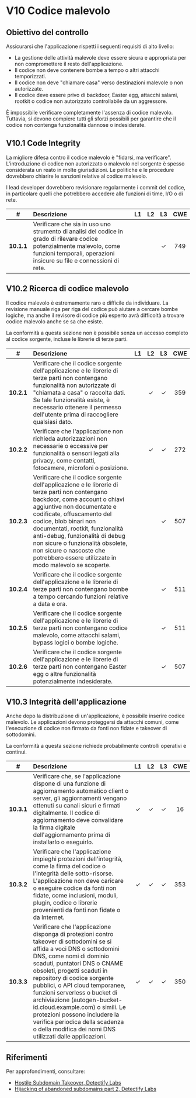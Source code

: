 # V10 Codice malevolo

## Obiettivo del controllo

Assicurarsi che l'applicazione rispetti i seguenti requisiti di alto livello:

* La gestione delle attività malevole deve essere sicura e appropriata per non compromettere il resto dell'applicazione.
* Il codice non deve contenere bombe a tempo o altri attacchi temporizzati.
* Il codice non deve "chiamare casa" verso destinazioni malevole o non autorizzate.
* Il codice deve essere privo di backdoor, Easter egg, attacchi salami, rootkit o codice non autorizzato controllabile da un aggressore.

È impossibile verificare completamente l'assenza di codice malevolo. Tuttavia, si devono compiere tutti gli sforzi possibili per garantire che il codice non contenga funzionalità dannose o indesiderate.

## V10.1 Code Integrity

La migliore difesa contro il codice malevolo è "fidarsi, ma verificare". L'introduzione di codice non autorizzato o malevolo nel sorgente è spesso considerata un reato in molte giurisdizioni. Le politiche e le procedure dovrebbero chiarire le sanzioni relative al codice malevolo.

I lead developer dovrebbero revisionare regolarmente i commit del codice, in particolare quelli che potrebbero accedere alle funzioni di time, I/O o di rete.

| # | Descrizione | L1 | L2 | L3 | CWE |
| :---: | :--- | :---: | :---:| :---: | :---: |
| **10.1.1** | Verificare che sia in uso uno strumento di analisi del codice in grado di rilevare codice potenzialmente malevolo, come funzioni temporali, operazioni insicure su file e connessioni di rete. | | | ✓ | 749 |

## V10.2 Ricerca di codice malevolo

Il codice malevolo è estremamente raro e difficile da individuare. La revisione manuale riga per riga del codice può aiutare a cercare bombe logiche, ma anche il revisore di codice più esperto avrà difficoltà a trovare codice malevolo anche se sa che esiste.

La conformità a questa sezione non è possibile senza un accesso completo al codice sorgente, incluse le librerie di terze parti.

| # | Descrizione | L1 | L2 | L3 | CWE |
| :---: | :--- | :---: | :---:| :---: | :---: |
| **10.2.1** | Verificare che il codice sorgente dell'applicazione e le librerie di terze parti non contengano funzionalità non autorizzate di "chiamata a casa" o raccolta dati. Se tale funzionalità esiste, è necessario ottenere il permesso dell'utente prima di raccogliere qualsiasi dato. | | ✓ | ✓ | 359 |
| **10.2.2** | Verificare che l'applicazione non richieda autorizzazioni non necessarie o eccessive per funzionalità o sensori legati alla privacy, come contatti, fotocamere, microfoni o posizione. | | ✓ | ✓ | 272 |
| **10.2.3** | Verificare che il codice sorgente dell'applicazione e le librerie di terze parti non contengano backdoor, come account o chiavi aggiuntive non documentate e codificate, offuscamento del codice, blob binari non documentati, rootkit, funzionalità anti-debug, funzionalità di debug non sicure o funzionalità obsolete, non sicure o nascoste che potrebbero essere utilizzate in modo malevolo se scoperte. | | | ✓ | 507 |
| **10.2.4** | Verificare che il codice sorgente dell'applicazione e le librerie di terze parti non contengano bombe a tempo cercando funzioni relative a data e ora. | | | ✓ | 511 |
| **10.2.5** | Verificare che il codice sorgente dell'applicazione e le librerie di terze parti non contengano codice malevolo, come attacchi salami, bypass logici o bombe logiche. | | | ✓ | 511 |
| **10.2.6** | Verificare che il codice sorgente dell'applicazione e le librerie di terze parti non contengano Easter egg o altre funzionalità potenzialmente indesiderate. | | | ✓ | 507 |

## V10.3 Integrità dell'applicazione

Anche dopo la distribuzione di un'applicazione, è possibile inserire codice malevolo. Le applicazioni devono proteggersi da attacchi comuni, come l'esecuzione di codice non firmato da fonti non fidate e takeover di sottodomini.

La conformità a questa sezione richiede probabilmente controlli operativi e continui.

| # | Descrizione | L1 | L2 | L3 | CWE |
| :---: | :--- | :---: | :---:| :---: | :---: |
| **10.3.1** | Verificare che, se l'applicazione dispone di una funzione di aggiornamento automatico client o server, gli aggiornamenti vengano ottenuti su canali sicuri e firmati digitalmente. Il codice di aggiornamento deve convalidare la firma digitale dell'aggiornamento prima di installarlo o eseguirlo. | ✓ | ✓ | ✓ | 16 |
| **10.3.2** | Verificare che l'applicazione impieghi protezioni dell'integrità, come la firma del codice o l'integrità delle sotto-risorse. L'applicazione non deve caricare o eseguire codice da fonti non fidate, come inclusioni, moduli, plugin, codice o librerie provenienti da fonti non fidate o da Internet. | ✓ | ✓ | ✓ | 353 |
| **10.3.3** | Verificare che l'applicazione disponga di protezioni contro takeover di sottodomini se si affida a voci DNS o sottodomini DNS, come nomi di dominio scaduti, puntatori DNS o CNAME obsoleti, progetti scaduti in repository di codice sorgente pubblici, o API cloud temporanee, funzioni serverless o bucket di archiviazione (autogen-bucket-id.cloud.example.com) o simili. Le protezioni possono includere la verifica periodica della scadenza o della modifica dei nomi DNS utilizzati dalle applicazioni. | ✓ | ✓ | ✓ | 350 |

## Riferimenti

Per approfondimenti, consultare:

* [Hostile Subdomain Takeover, Detectify Labs](https://labs.detectify.com/2014/10/21/hostile-subdomain-takeover-using-herokugithubdesk-more/)
* [Hijacking of abandoned subdomains part 2, Detectify Labs](https://labs.detectify.com/2014/12/08/hijacking-of-abandoned-subdomains-part-2/)
